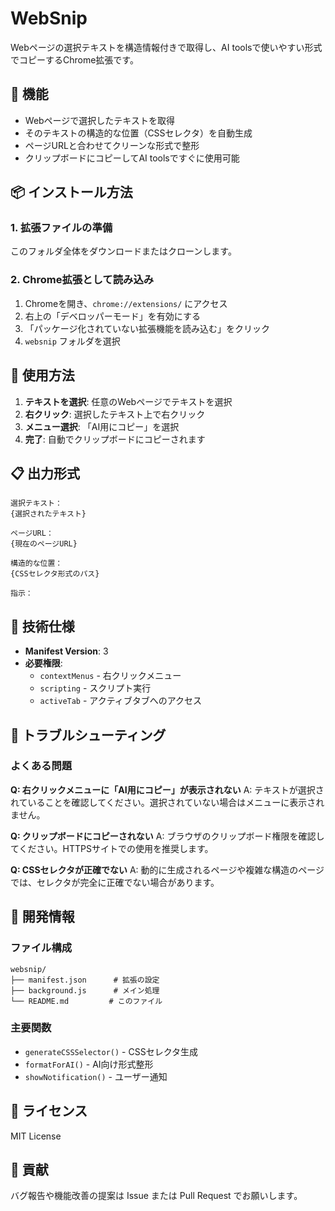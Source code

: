 # WebSnip

Webページの選択テキストを構造情報付きで取得し、AI toolsで使いやすい形式でコピーするChrome拡張です。

## 🎯 機能

- Webページで選択したテキストを取得
- そのテキストの構造的な位置（CSSセレクタ）を自動生成
- ページURLと合わせてクリーンな形式で整形
- クリップボードにコピーしてAI toolsですぐに使用可能

## 📦 インストール方法

### 1. 拡張ファイルの準備
このフォルダ全体をダウンロードまたはクローンします。

### 2. Chrome拡張として読み込み
1. Chromeを開き、`chrome://extensions/` にアクセス
2. 右上の「デベロッパーモード」を有効にする
3. 「パッケージ化されていない拡張機能を読み込む」をクリック
4. `websnip` フォルダを選択

## 🚀 使用方法

1. **テキストを選択**: 任意のWebページでテキストを選択
2. **右クリック**: 選択したテキスト上で右クリック
3. **メニュー選択**: 「AI用にコピー」を選択
4. **完了**: 自動でクリップボードにコピーされます

## 📋 出力形式

```
選択テキスト：
{選択されたテキスト}

ページURL：
{現在のページURL}

構造的な位置：
{CSSセレクタ形式のパス}

指示：
```

## 🔧 技術仕様

- **Manifest Version**: 3
- **必要権限**: 
  - `contextMenus` - 右クリックメニュー
  - `scripting` - スクリプト実行
  - `activeTab` - アクティブタブへのアクセス

## 🐛 トラブルシューティング

### よくある問題

**Q: 右クリックメニューに「AI用にコピー」が表示されない**
A: テキストが選択されていることを確認してください。選択されていない場合はメニューに表示されません。

**Q: クリップボードにコピーされない**
A: ブラウザのクリップボード権限を確認してください。HTTPSサイトでの使用を推奨します。

**Q: CSSセレクタが正確でない**
A: 動的に生成されるページや複雑な構造のページでは、セレクタが完全に正確でない場合があります。

## 📝 開発情報

### ファイル構成
```
websnip/
├── manifest.json      # 拡張の設定
├── background.js      # メイン処理
└── README.md         # このファイル
```

### 主要関数
- `generateCSSSelector()` - CSSセレクタ生成
- `formatForAI()` - AI向け形式整形
- `showNotification()` - ユーザー通知

## 📄 ライセンス

MIT License

## 🤝 貢献

バグ報告や機能改善の提案は Issue または Pull Request でお願いします。